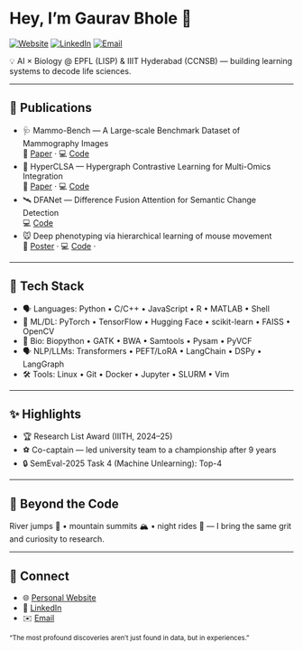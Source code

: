 # Hey, I’m Gaurav Bhole 👋

[![Website](https://img.shields.io/badge/Website-gaurav2543.github.io%2Fmyprofile-0ea5e9?logo=google-chrome&logoColor=white)](https://gaurav2543.github.io/myprofile/index.html)
[![LinkedIn](https://img.shields.io/badge/LinkedIn-gaurav--bhole--38604b240-0a66c2?logo=linkedin&logoColor=white)](https://www.linkedin.com/in/gaurav-bhole-38604b240/)
[![Email](https://img.shields.io/badge/Email-gaurav.bhole%40research.iiit.ac.in-ee453a?logo=gmail&logoColor=white)](mailto:gaurav.bhole@research.iiit.ac.in)

💡 AI × Biology @ EPFL (LISP) & IIIT Hyderabad (CCNSB) — building learning systems to decode life sciences.

---

## 📖 Publications
- 🩺 Mammo-Bench — A Large-scale Benchmark Dataset of Mammography Images  
  📄 [Paper](https://www.medrxiv.org/content/10.1101/2025.01.31.25321510v1) · 💻 [Code](https://github.com/Gaurav2543/Mammo-Bench)
- 🔗 HyperCLSA — Hypergraph Contrastive Learning for Multi-Omics Integration  
  📄 [Paper](https://www.biorxiv.org/content/10.1101/2025.09.22.677517v1) · 💻 [Code](https://github.com/Gaurav2543/HyperCLSA)
- 🛰️ DFANet — Difference Fusion Attention for Semantic Change Detection  
  💻 [Code](https://github.com/omkarsoak/DFANet-SCD)
- 🐭 Deep phenotyping via hierarchical learning of mouse movement  
  📄 [Poster](https://gaurav2543.github.io/myprofile/media/scientific_media/DVC_hBehaveMAE_Poster.pdf) · 💻 [Code](https://github.com/Gaurav2543/DVC-hBehaveMAE) · 

---

## 🧰 Tech Stack
- 🗣️ Languages: Python • C/C++ • JavaScript • R • MATLAB • Shell
- 🧠 ML/DL: PyTorch • TensorFlow • Hugging Face • scikit-learn • FAISS • OpenCV
- 🧬 Bio: Biopython • GATK • BWA • Samtools • Pysam • PyVCF
- 🗣️ NLP/LLMs: Transformers • PEFT/LoRA • LangChain • DSPy • LangGraph
- 🛠️ Tools: Linux • Git • Docker • Jupyter • SLURM • Vim

---

## ✨ Highlights
- 🏆 Research List Award (IIITH, 2024–25)
- ⚽ Co-captain — led university team to a championship after 9 years
- 🔒 SemEval-2025 Task 4 (Machine Unlearning): Top-4

---

## 🌄 Beyond the Code
River jumps 🌊 • mountain summits 🏔️ • night rides 🌃 — I bring the same grit and curiosity to research.

---

## 🤝 Connect
- 🌐 [Personal Website](https://gaurav2543.github.io/myprofile/index.html)
- 💼 [LinkedIn](https://www.linkedin.com/in/gaurav-bhole-38604b240/)
- ✉️ [Email](mailto:gaurav.bhole@research.iiit.ac.in)

<sub>“The most profound discoveries aren’t just found in data, but in experiences.”</sub>
